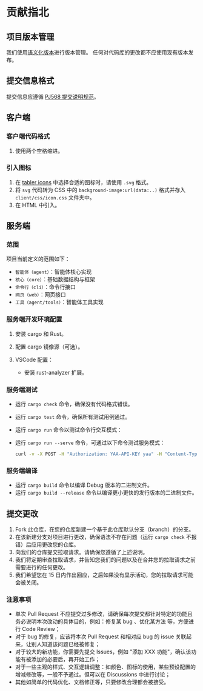 # 贡献指北

## 项目版本管理

我们使用[语义化版本](https://semver.org/lang/zh-CN/)进行版本管理。
任何对代码库的更改都不应使用现有版本发布。

## 提交信息格式

提交信息应遵循 [PJ568 提交说明规范](https://github.com/PJ-568/git-commit-regulation)。

## 客户端

### 客户端代码格式

1. 使用两个空格缩进。

### 引入图标

1. 在 [tabler icons](https://tabler.io/icons) 中选择合适的图标时，请使用 `.svg` 格式。
2. 将 `svg` 代码转为 CSS 中的 `background-image:url(data:..)` 格式并存入 `client/css/icon.css` 文件夹中。
3. 在 HTML 中引入。

## 服务端

### 范围

项目当前定义的范围如下：

- `智能体（agent）`：智能体核心实现
- `核心（core）`：基础数据结构与框架
- `命令行（cli）`：命令行接口
- `网页（web）`：网页接口
- `工具（agent/tools）`：智能体工具实现

### 服务端开发环境配置

1. 安装 cargo 和 Rust。
2. 配置 cargo 镜像源（可选）。
3. VSCode 配置：

   - 安装 rust-analyzer 扩展。

### 服务端测试

- 运行 `cargo check` 命令，确保没有代码格式错误。
- 运行 `cargo test` 命令，确保所有测试用例通过。
- 运行 `cargo run` 命令以测试命令行交互模式：
- 运行 `cargo run --serve` 命令，可通过以下命令测试服务模式：

  ```bash
  curl -v -X POST -H "Authorization: YAA-API-KEY yaa" -H "Content-Type: application/json" -d '{ "id": "12345", "title": "测试会话", "startTime": "2025-04-07T12:00:00Z", "character": "测试角色", "status": "in-progress", "messages": [{ "role": "user", "content": "测试消息" }] }' http://127.0.0.1:12345
  ```

### 服务端编译

- 运行 `cargo build` 命令以编译 Debug 版本的二进制文件。
- 运行 `cargo build --release` 命令以编译更小更快的发行版本的二进制文件。

## 提交更改

1. Fork 此仓库，在您的仓库新建一个基于此仓库默认分支（branch）的分支。
2. 在该新建分支对项目进行更改，确保语法不存在问题（运行 `cargo check` 不报错）后应用更改您的仓库。
3. 向我们的仓库提交拉取请求。请确保您遵循了上述说明。
4. 我们将定期审查拉取请求，并告知您我们的问题以及在合并您的拉取请求之前需要进行的任何更改。
5. 我们希望您在 15 日内作出回应，之后如果没有显示活动，您的拉取请求可能会被关闭。

### 注意事项

- 单次 Pull Request 不应提交过多修改，请确保每次提交都针对特定的功能且务必说明本次改动的具体目的，例如：修复某 bug 、优化某方法 等，方便进行 Code Review；
- 对于 bug 的修复，应该将本次 Pull Request 和相对应 bug 的 issue 关联起来，让别人知道该问题已经被修复；
- 对于较大的新功能，你需要先提交 Issues，例如 "添加 XXX 功能"，确认该功能有被添加的必要后，再开始工作；
- 对于一些主观的样式、交互逻辑调整：如颜色、图标的使用，某些预设配置的增减修改等，一般不予通过。但可以在 Discussions 中进行讨论；
- 其他如简单的代码优化、文档修正等，只要修改合理都会被接受。

